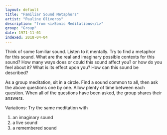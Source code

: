 ```yaml
---
layout: default
title: "Familiar Sound Metaphors"
artist: "Pauline Oliveros"
description: "from <i>Sonic Meditations</i>"
group: "Group"
date: 1971-11-01
indexed: 2018-04-04
---
```

Think of some familiar sound. Listen to it mentally. Try to find a metaphor for this sound. What are the real and imaginary possible contexts for this sound? How many ways does or could this sound affect you? or how do you feel about it? What is its effect upon you? How can this sound be described?

As a group meditation, sit in a circle. Find a sound common to all, then ask the above questions one by one. Allow plenty of time between each question. When all of the questions have been asked, the group shares their answers.

Variations: Try the same meditation with
1. an imaginary sound
2. a live sound
3. a remembered sound
